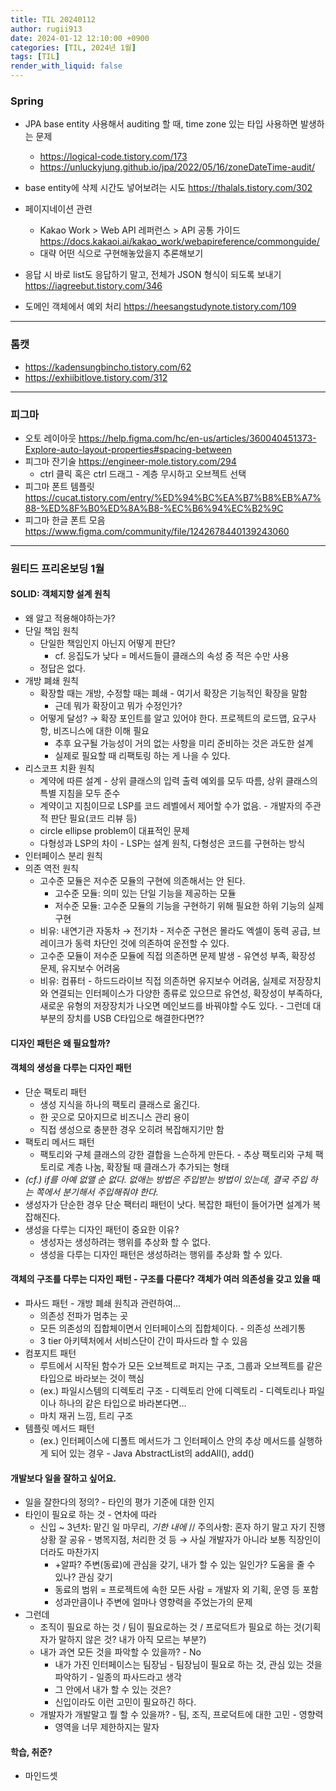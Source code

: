 ```yaml
---
title: TIL 20240112
author: rugii913
date: 2024-01-12 12:10:00 +0900
categories: [TIL, 2024년 1월]
tags: [TIL]
render_with_liquid: false
---
```


### Spring
- JPA base entity 사용해서 auditing 할 때, time zone 있는 타입 사용하면 발생하는 문제
  - <https://logical-code.tistory.com/173>
  - <https://unluckyjung.github.io/jpa/2022/05/16/zoneDateTime-audit/>
- base entity에 삭제 시간도 넣어보려는 시도 <https://thalals.tistory.com/302>

- 페이지네이션 관련
  - Kakao Work > Web API 레퍼런스 > API 공통 가이드 <https://docs.kakaoi.ai/kakao_work/webapireference/commonguide/>
  - 대략 어떤 식으로 구현해놓았을지 추론해보기

- 응답 시 바로 list도 응답하기 말고, 전체가 JSON 형식이 되도록 보내기 <https://iagreebut.tistory.com/346>

- 도메인 객체에서 예외 처리 <https://heesangstudynote.tistory.com/109>

---

### 톰캣
- <https://kadensungbincho.tistory.com/62>
- <https://exhiibitlove.tistory.com/312>

---

### 피그마
- 오토 레이아웃 <https://help.figma.com/hc/en-us/articles/360040451373-Explore-auto-layout-properties#spacing-between>
- 피그마 잔기술 <https://engineer-mole.tistory.com/294>
  - ctrl 클릭 혹은 ctrl 드래그 - 계층 무시하고 오브젝트 선택
- 피그마 폰트 템플릿 <https://cucat.tistory.com/entry/%ED%94%BC%EA%B7%B8%EB%A7%88-%ED%8F%B0%ED%8A%B8-%EC%B6%94%EC%B2%9C>
- 피그마 한글 폰트 모음 <https://www.figma.com/community/file/1242678440139243060>

---

### 원티드 프리온보딩 1월
#### SOLID: 객체지향 설계 원칙
- 왜 알고 적용해야하는가?
- 단일 책임 원칙
  - 단일한 책임인지 아닌지 어떻게 판단?
    - cf. 응집도가 낮다 = 메서드들이 클래스의 속성 중 적은 수만 사용
  - 정답은 없다.
- 개방 폐쇄 원칙 
  - 확장할 때는 개방, 수정할 때는 폐쇄 - 여기서 확장은 기능적인 확장을 말함
    - 근데 뭐가 확장이고 뭐가 수정인가?
  - 어떻게 달성? → 확장 포인트를 알고 있어야 한다. 프로젝트의 로드맵, 요구사항, 비즈니스에 대한 이해 필요
    - 추후 요구될 가능성이 거의 없는 사항을 미리 준비하는 것은 과도한 설계
    - 실제로 필요할 때 리팩토링 하는 게 나을 수 있다.
- 리스코프 치환 원칙
  - 계약에 따른 설계 - 상위 클래스의 입력 출력 예외를 모두 따름, 상위 클래스의 특별 지침을 모두 준수
  - 계약이고 지침이므로 LSP를 코드 레벨에서 제어할 수가 없음. - 개발자의 주관적 판단 필요(코드 리뷰 등)
  - circle ellipse problem이 대표적인 문제
  - 다형성과 LSP의 차이 - LSP는 설계 원칙, 다형성은 코드를 구현하는 방식
- 인터페이스 분리 원칙
- 의존 역전 원칙
  - 고수준 모듈은 저수준 모듈의 구현에 의존해서는 안 된다.
    - 고수준 모듈: 의미 있는 단일 기능을 제공하는 모듈
    - 저수준 모듈: 고수준 모듈의 기능을 구현하기 위해 필요한 하위 기능의 실제 구현
  - 비유: 내연기관 자동차 → 전기차 - 저수준 구현은 몰라도 엑셀이 동력 공급, 브레이크가 동력 차단인 것에 의존하여 운전할 수 있다.
  - 고수준 모듈이 저수준 모듈에 직접 의존하면 문제 발생 - 유연성 부족, 확장성 문제, 유지보수 어려움
  - 비유: 컴퓨터 - 하드드라이브 직접 의존하면 유지보수 어려움, 실제로 저장장치와 연결되는 인터페이스가 다양한 종류로 있으므로 유연성, 확장성이 부족하다, 새로운 유형의 저장장치가 나오면 메인보드를 바꿔야할 수도 있다. - 그런데 대부분의 장치를 USB C타입으로 해결한다면??

#### 디자인 패턴은 왜 필요할까?

#### 객체의 생성을 다루는 디자인 패턴
- 단순 팩토리 패턴
  - 생성 지식을 하나의 팩토리 클래스로 옮긴다.
  - 한 곳으로 모아지므로 비즈니스 관리 용이
  - 직접 생성으로 충분한 경우 오히려 복잡해지기만 함
- 팩토리 메서드 패턴
  - 팩토리와 구체 클래스의 강한 결합을 느슨하게 만든다. - 추상 팩토리와 구체 팩토리로 계층 나눔, 확장될 때 클래스가 추가되는 형태
- *(cf.) if를 아예 없앨 순 없다. 없애는 방법은 주입받는 방법이 있는데, 결국 주입 하는 쪽에서 분기해서 주입해줘야 한다.*
- 생성자가 단순한 경우 단순 팩터리 패턴이 낫다. 복잡한 패턴이 들어가면 설계가 복잡해진다.
- 생성을 다루는 디자인 패턴이 중요한 이유?
  - 생성자는 생성하려는 행위를 추상화 할 수 없다.
  - 생성을 다루는 디자인 패턴은 생성하려는 행위를 추상화 할 수 있다.

#### 객체의 구조를 다루는 디자인 패턴 - 구조를 다룬다? 객체가 여러 의존성을 갖고 있을 때
- 파사드 패턴 - 개방 폐쇄 원칙과 관련하여...
  - 의존성 전파가 멈추는 곳
  - 모든 의존성의 집합체이면서 인터페이스의 집합체이다. - 의존성 쓰레기통
  - 3 tier 아키텍처에서 서비스단이 간이 파사드라 할 수 있음
- 컴포지트 패턴
  - 루트에서 시작된 함수가 모든 오브젝트로 퍼지는 구조, 그룹과 오브젝트를 같은 타입으로 바라보는 것이 핵심
  - (ex.) 파일시스템의 디렉토리 구조 - 디렉토리 안에 디렉토리 - 디렉토리나 파일이나 하나의 같은 타입으로 바라본다면...
  - 마치 재귀 느낌, 트리 구조
- 템플릿 메서드 패턴
  - (ex.) 인터페이스에 디폴트 메서드가 그 인터페이스 안의 추상 메서드를 실행하게 되어 있는 경우 - Java AbstractList의 addAll(), add()

#### 개발보다 일을 잘하고 싶어요.
- 일을 잘한다의 정의? - 타인의 평가 기준에 대한 인지
- 타인이 필요로 하는 것 - 연차에 따라
  - 신입 ~ 3년차: 맡긴 일 마무리, *기한 내에* // 주의사항: 혼자 하기 말고 자기 진행상황 잘 공유 - 병목지점, 처리한 것 등  → 사실 개발자가 아니라 보통 직장인이더라도 마찬가지
    - +알파? 주변(동료)에 관심을 갖기, 내가 할 수 있는 일인가? 도움을 줄 수 있나? 관심 갖기
    - 동료의 범위 = 프로젝트에 속한 모든 사람 = 개발자 외 기획, 운영 등 포함
    - 성과만큼이나 주변에 얼마나 영향력을 주었는가의 문제
- 그런데
  - 조직이 필요로 하는 것 / 팀이 필요로하는 것 / 프로덕트가 필요로 하는 것(기획자가 말하지 않은 것? 내가 아직 모르는 부분?)
  - 내가 과연 모든 것을 파악할 수 있을까? - No
    - 내가 가진 인터페이스는 팀장님 - 팀장님이 필요로 하는 것, 관심 있는 것을 파악하기 - 일종의 파사드라고 생각
    - 그 안에서 내가 할 수 있는 것은?
    - 신입이라도 이런 고민이 필요하긴 하다.
  - 개발자가 개발말고 뭘 할 수 있을까? - 팀, 조직, 프로덕트에 대한 고민 - 영향력
    - 영역을 너무 제한하지는 말자

#### 학습, 취준?
- 마인드셋